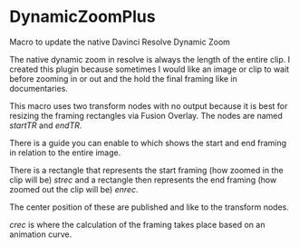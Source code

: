 # DynamicZoomPlus
Macro to update the native Davinci Resolve Dynamic Zoom

The native dynamic zoom in resolve is always the length of the entire clip.
I created this plugin because sometimes I would like an image or clip to wait before zooming in or out and the hold the final framing like in documentaries.

This macro uses two transform nodes with no output because it is best for resizing the framing rectangles via Fusion Overlay.
The nodes are named *startTR* and *endTR*.

There is a guide you can enable to which shows the start and end framing in relation to the entire image.

There is a rectangle that represents the start framing (how zoomed in the clip will be) *strec*
and a rectangle then represents the end framing (how zoomed out the clip will be) *enrec*.

The center position of these are published and like to the transform nodes.

*crec* is where the calculation of the framing takes place based on an animation curve.
